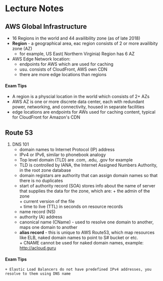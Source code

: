 # Lecture Notes
## AWS Global Infrastructure
+ 16 Regions in the world and 44 availibility zone (as of late 2018)  
+ **Region** - a geographical area, eac region consists of 2 or more availibity zone (AZ)  
    + for example, US East( Northern Virginia) Region has 6 AZ  
+ AWS Edge Network location:  
    + endpoints for AWS which are used for caching  
    + usu. consists of CloudFront, AWS own CDN  
    + there are more edge locations than regions  

#### Exam Tips
+ A region is a physcial location in the world which consists of 2+ AZs  
+ AWS AZ is one or more discrete data center, each with redundant power, networking, and connectivity, housed in separate facilities  
+ edge locations are endpoints for AWs used for caching content, typical for CloudFront for Amazon's CDN  

## Route 53  
1. DNS 101  
    + domain names to Internet Protocol (IP) address    
    + IPv4 or IPv6, similar to phonebook analogy  
    + Top level domain (TLD) are .com, .edu, .gov for example  
    + TLD is controlled by IANA, the Internet Assigned Numbers Authority, in the root zone database  
    + domain registars are authority that can assign domain names so that there is no duplicates    
    + start of authority record (SOA) stores info about the name of server that supplies the data for the zone, which are:
            + the admin of the zone  
            + current version of the file  
            + time to live (TTL) in seconds on resource records           
    +  name record (NS)
    +  authority (A) address  
    +  canonical name (CName) - used to resolve one domain to another, maps one domain to another  
    +  **alias record** - this is unique to AWS Route53, which map resources like ELB, naked domain names to point to S# bucket or etc.  
            + CNAME cannot be used for naked domain names, example: http://acloud.guru  

#### Exam Tips
    + Elastic Load Balancers do not have predefined IPv4 addresses, you resolve to them using DNS name
  
    
